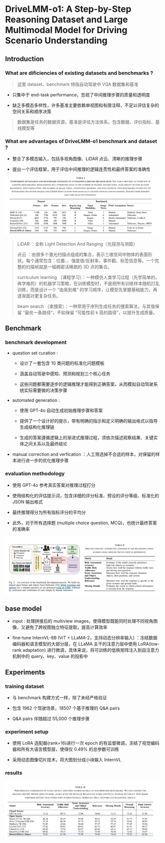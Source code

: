 # DriveLMM-o1: A Step-by-Step Reasoning Dataset and Large  Multimodal Model for Driving Scenario Understanding

## Introduction

### What are dificiencies of existing datasets and benchmarks ?  

> 这里 dataset、benchmark 特指自动驾驶中 VQA 数据集和基准

- 只集中于 end-task performance，忽视了中间推理步骤的质量和透明度

- 缺乏多模态多样性，许多基准主要依赖单视图和有限注释，不足以评估复杂的空间关系和顺序决策

> 数据集是任务的数据资源，基准是评估方法体系，包含数据、评价指标、基线模型等

### What are advantages of DriveLMM-o1 benchmark and dataset ?

- 整合了多模态输入，包括多视角图像、LiDAR 点云、清晰的推理步骤

- 提出一个评估框架，用于评估中间推理的逻辑连贯性和最终答案的准确性

![dataset_comparision](./pictures/DriveLLM-o1_dataset_comparision.png)

> LiDAR ：全称 Light Detection And Ranging（光探测与测距）
>
> 点云 ：由很多个激光扫描点组成的集合，表示三维空间中物体的表面形状。每个通常包含：位置、、强度值/反射率、事件戳、标签信息等。一个完整的扫描帧就是一幅稠密活稀疏的 3D 点的集合。
> 
> curriculum learning （课程学习）：一种模仿人类学习过程（先学简单的，再学难的）的机器学习策略，在训练模型时，不是把所有训练样本随机打乱训练，而是设计一个 “由易到难” 的学习顺序，让模型先掌握基础能力，再逐渐面对更复杂任务。
>
> beam search （束搜索）：一种常用于序列生成任务的搜索算法，与其值保留 “最优一条路径”，不如保留 “可能性前 k 高的路径”，以提升生成质量。


## Benchmark 

### benchmark development

- question set curation :

  - 设计了一套包含 10 类问题的标准化问题模板

  - 涵盖自动驾驶中感知、预测和规划三个核心任务

  - 这些问题都需要逐步的逻辑推理才能得到正确答案，从而模拟自动驾驶系统实际需要做的决策步骤

- automated generation :

  - 使用 GPT-4o 自动生成初始推理步骤和答案
 
  - 提供了一个设计好的提示，带有明确的指示和定义明确的输出格式以指导生成结构化推理链
 
  - 生成的答案遵循逻辑上的渐进式推理过程，须依次描述观察结果、关键实体之间关系以及最终结论

- manual correction and verfication ：人工筛选掉不合适的样本，对保留的样本进行进一步的优化推理步骤

### evaluation methodology 

- 使用 GPT-4o 参考真实答案对推理过程打分

- 使用结构化的评估提示词，包含详细的评分标准、预设的评分等级、标准化的 JSON 输出格式

- 最终推理得分为所有指标评分的平均分

- 此外，对于所有选择题 (multiple choice question, MCQ)，也统计最终答案的准确率

![DriveLLM-o1_benchmark](./pictures/DriveLLM-o1_benchmark.png)

## base model

- input : 处理拼接后的 multiview images，使得模型既能同时处理不同视角图像，又避免了跨视图独立特征提取，提高计算效率
  
- fine-tune InternVL-8B (ViT + LLaMA-2，支持动态分辨率输入) ：冻结数据编码器和语言模型的大部分层，在 LLaMA 主干的注意力层中使用 LoRA(low-rank adaptation) 进行微调，具体来说，将可训练的低秩矩阵注入到自注意力机制中的 query、key、value 的投影中

## Experiments

### training dataset

- 与 benchmark 构建方式一样，除了未经严格验证

- 包含 1962 个驾驶场景，18507 个基于推理的 Q&A pairs

- Q&A pairs 伴随超过 55,000 个推理步骤

### experiment setup

- 使用 LoRA 适配器(rank=16)进行一次 epoch 的有监督微调，冻结了视觉编码器和所有大语言模型层，使得仅 0.49% 的总参数可训练

- 采用动态图像切片技术，将大图划分成小块输入 InternVL 

### results  

![experiment_results](./pictures/DriveLLM-o1_experiment.png)


















